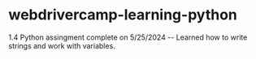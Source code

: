# webdrivercamp-learning-python
1.4 Python assingment complete on 5/25/2024
-- Learned how to write strings and work with variables.
